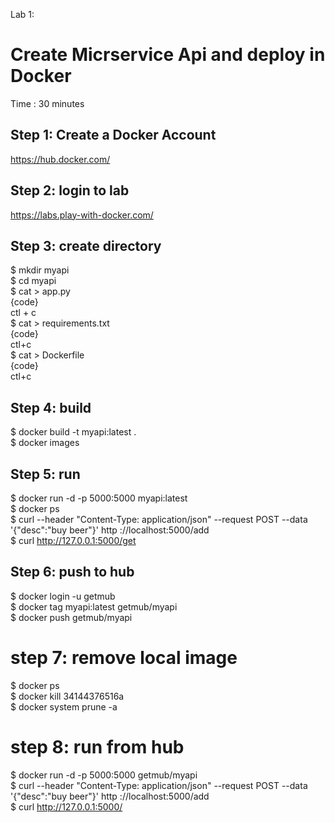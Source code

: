 Lab 1: 
# Create Micrservice Api and deploy in Docker #
Time : 30 minutes

## Step 1: Create a Docker Account ##
https://hub.docker.com/

## Step 2: login to lab ##
https://labs.play-with-docker.com/

## Step 3: create directory ##
$ mkdir myapi <br/>
$ cd myapi <br/>
$ cat > app.py  <br/>
{code}  <br/>
ctl + c	  <br/>
$ cat > requirements.txt  <br/>
{code}  <br/>
ctl+c  <br/>
$ cat > Dockerfile  <br/>
{code}  <br/>
ctl+c  <br/>
## Step 4: build ##  
$ docker build -t myapi:latest .   <br/>
$ docker images  <br/>
	
## Step 5: run ##
$ docker run -d -p 5000:5000 myapi:latest  <br/>
$ docker ps  <br/>
$ curl --header "Content-Type: application/json" --request POST  --data '{"desc":"buy beer"}'  http ://localhost:5000/add  <br/>
$ curl http://127.0.0.1:5000/get  <br/>

## Step 6: push to hub ##
$ docker login -u getmub  <br/>
$ docker tag myapi:latest getmub/myapi  <br/>
$ docker push getmub/myapi  <br/>

# step 7: remove local image ##
$ docker ps  <br/>
$ docker kill 34144376516a  <br/>
$ docker system prune -a  <br/>

# step 8: run from hub ##
$ docker run -d -p 5000:5000 getmub/myapi  <br/>
$ curl --header "Content-Type: application/json" --request POST  --data '{"desc":"buy beer"}'  http ://localhost:5000/add  <br/>
$ curl http://127.0.0.1:5000/  <br/>
